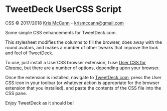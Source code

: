 # TweetDeck UserCSS Script

CSS &copy; 2017/2018 [Kris McCann](https://github.com/AJCrowley) - [krismccann@gmail.com](mailto:krismccann@gmail.com)



Some simple CSS enhancements for TweetDeck.com.

This stylesheet modifies the columns to fill the browser, does away with the round avatars, and makes a number of other tweaks that improve the look and feel of TweetDeck.

To use, just install a UserCSS browser extension, I use [User CSS for Chrome](https://chrome.google.com/webstore/detail/user-css/okpjlejfhacmgjkmknjhadmkdbcldfcb), but there are a number of options, depending upon your browser.

Once the extension is installed, navigate to [TweetDeck.com](https://tweetdeck.twitter.com/), press the User CSS icon in your toolbar (or whatever action is appropriate for the browser extension that you installed), and paste the contents of the CSS file into the CSS pane.

Enjoy TweetDeck as it should be!